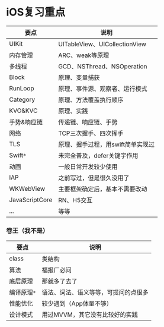 # iOS复习重点

| 要点           | 说明                              |
| -------------- | --------------------------------- |
| UIKit          | UITableView、UICollectionView     |
| 内存管理       | ARC、weak等原理                   |
| 多线程         | GCD、NSThread、NSOperation        |
| Block          | 原理、变量捕获                    |
| RunLoop        | 原理、事件源、观察者、运行模式    |
| Category       | 原理、方法覆盖执行顺序            |
| KVO&KVC        | 原理、实践                        |
| 手势&响应链    | 传递链、响应链、手势              |
| 网络           | TCP三次握手、四次挥手             |
| TLS            | 原理、握手过程，用swift简单实现过 |
| Swift`*`       | 未完全普及，defer关键字作用       |
| 动画           | 一般日常开发较少使用              |
| IAP            | 之前写过，但是很久没用了          |
| WKWebView      | 主要框架确定后，基本不需要改动    |
| JavaScriptCore | RN、H5交互                        |
| ...            | 等等                              |

### 卷王（我不是）

| 要点        | 说明                                 |
| ----------- | ------------------------------------ |
| class       | 类结构                               |
| 算法        | 福报厂必问                           |
| 底层原理    | 那就多了去了                         |
| 编译原理`*` | 语法、词法、语义等等，可提问的点很多 |
| 性能优化    | 较少遇到（App体量不够）              |
| 设计模式    | 用过MVVM，其它没有比较好的实践       |

